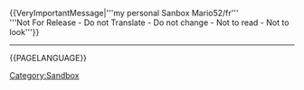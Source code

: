
{{VeryImportantMessage|'''my personal Sanbox Mario52/fr'''<br />'''Not For Release - Do not Translate - Do not change - Not to read - Not to look'''}}


------------------------------------------------------------------------


{{PAGELANGUAGE}}

[Category:Sandbox](Category:Sandbox.md)
